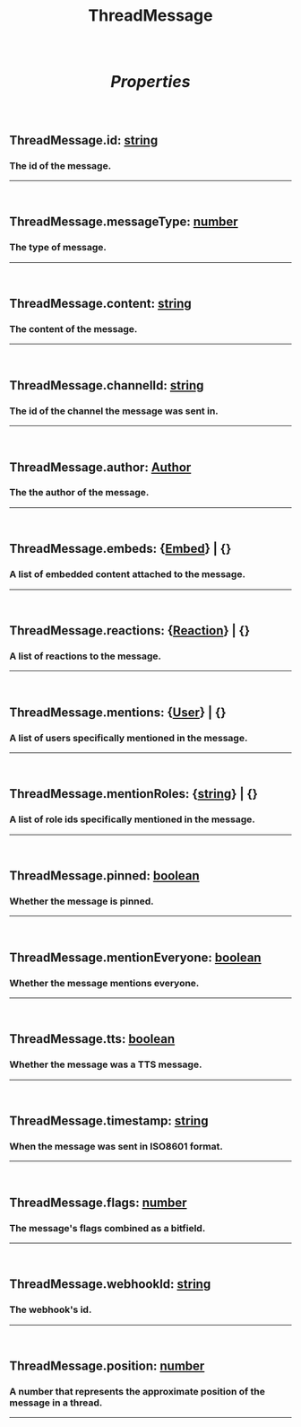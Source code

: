# <p style="text-align: center;">**ThreadMessage**</p>

<br>

# <p style="text-align: center;">*Properties*</p>

<br>

## <p style="text-align: left;">**ThreadMessage.id**: [string](https://create.roblox.com/docs/scripting/luau/strings)</p>
### <p style="text-align: left;">The id of the message.</p>
---
<br>

## <p style="text-align: left;">**ThreadMessage.messageType**: [number](https://create.roblox.com/docs/scripting/luau/numbers)</p>
### <p style="text-align: left;">The type of message.</p>
---

<br>

## <p style="text-align: left;">**ThreadMessage.content**: [string](https://create.roblox.com/docs/scripting/luau/strings)</p>
### <p style="text-align: left;">The content of the message.</p>
---
<br>

## <p style="text-align: left;">**ThreadMessage.channelId**: [string](https://create.roblox.com/docs/scripting/luau/strings)</p>
### <p style="text-align: left;">The id of the channel the message was sent in.</p>
---
<br>

## <p style="text-align: left;">**ThreadMessage.author**: [Author](/docs/Author.md)</p>
### <p style="text-align: left;">The the author of the message.</p>
---
<br>

## <p style="text-align: left;">**ThreadMessage.embeds**: {[Embed](/docs/Embed.md)} | {}</p>
### <p style="text-align: left;">A list of embedded content attached to the message.</p>
---
<br>

## <p style="text-align: left;">**ThreadMessage.reactions**: {[Reaction](/docs/Reaction.md)} | {}</p>
### <p style="text-align: left;">A list of reactions to the message.</p>
---
<br>

## <p style="text-align: left;">**ThreadMessage.mentions**: {[User](/docs/User.md)} | {}</p>
### <p style="text-align: left;">A list of users specifically mentioned in the message.</p>
---
<br>

## <p style="text-align: left;">**ThreadMessage.mentionRoles**: {[string](https://create.roblox.com/docs/scripting/luau/strings)} | {}</p>
### <p style="text-align: left;">A list of role ids specifically mentioned in the message.</p>
---
<br>

## <p style="text-align: left;">**ThreadMessage.pinned**: [boolean](https://create.roblox.com/docs/scripting/luau/booleans)</p>
### <p style="text-align: left;">Whether the message is pinned.</p>
---
<br>

## <p style="text-align: left;">**ThreadMessage.mentionEveryone**: [boolean](https://create.roblox.com/docs/scripting/luau/booleans)</p>
### <p style="text-align: left;">Whether the message mentions everyone.</p>
---
<br>

## <p style="text-align: left;">**ThreadMessage.tts**: [boolean](https://create.roblox.com/docs/scripting/luau/booleans)</p>
### <p style="text-align: left;">Whether the message was a TTS message.</p>
---
<br>

## <p style="text-align: left;">**ThreadMessage.timestamp**: [string](https://create.roblox.com/docs/scripting/luau/strings)</p>
### <p style="text-align: left;">When the message was sent in ISO8601 format.</p>
---
<br>

## <p style="text-align: left;">**ThreadMessage.flags**: [number](https://create.roblox.com/docs/scripting/luau/numbers)</p>
### <p style="text-align: left;">The message's flags combined as a bitfield.</p>
---
<br>

## <p style="text-align: left;">**ThreadMessage.webhookId**: [string](https://create.roblox.com/docs/scripting/luau/strings)</p>
### <p style="text-align: left;">The webhook's id.</p>
---
<br>

## <p style="text-align: left;">**ThreadMessage.position**: [number](https://create.roblox.com/docs/scripting/luau/numbers)</p>
### <p style="text-align: left;">A number that represents the approximate position of the message in a thread.</p>
---